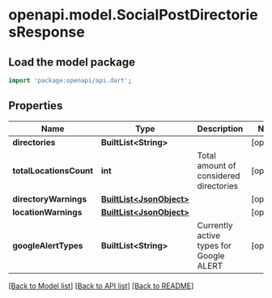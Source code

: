 # openapi.model.SocialPostDirectoriesResponse

## Load the model package
```dart
import 'package:openapi/api.dart';
```

## Properties
Name | Type | Description | Notes
------------ | ------------- | ------------- | -------------
**directories** | **BuiltList&lt;String&gt;** |  | [optional] 
**totalLocationsCount** | **int** | Total amount of considered directories | [optional] 
**directoryWarnings** | [**BuiltList&lt;JsonObject&gt;**](JsonObject.md) |  | [optional] 
**locationWarnings** | [**BuiltList&lt;JsonObject&gt;**](JsonObject.md) |  | [optional] 
**googleAlertTypes** | **BuiltList&lt;String&gt;** | Currently active types for Google ALERT | [optional] 

[[Back to Model list]](../README.md#documentation-for-models) [[Back to API list]](../README.md#documentation-for-api-endpoints) [[Back to README]](../README.md)


